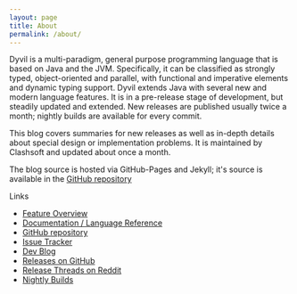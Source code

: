 ```yaml
---
layout: page
title: About
permalink: /about/
---
```


Dyvil is a multi-paradigm, general purpose programming language that is based on Java and the JVM.
Specifically, it can be classified as strongly typed, object-oriented and parallel, with functional and imperative elements and dynamic typing support.
Dyvil extends Java with several new and modern language features. It is in a pre-release stage of development, but steadily updated and extended.
New releases are published usually twice a month; nightly builds are available for every commit.

This blog covers summaries for new releases as well as in-depth details about special design or implementation problems.
It is maintained by Clashsoft and updated about once a month.

The blog source is hosted via GitHub-Pages and Jekyll; it's source is available in the [GitHub repository](https://github.com/Dyvil/dyvil.github.io)

Links

- [Feature Overview](https://github.com/Dyvil/Dyvil/wiki/Language-Features)
- [Documentation / Language Reference](https://dyvil.gitbooks.io/dyvil-language-reference/content/)
- [GitHub repository](https://github.com/Dyvil/Dyvil)
- [Issue Tracker](https://github.com/Dyvil/Dyvil/issues)
- [Dev Blog](http://dyvil.github.io)
- [Releases on GitHub](https://github.com/Dyvil/Dyvil/releases)
- [Release Threads on Reddit](https://www.reddit.com/r/Dyvil/search?q=url%3Agithub.com%2Fdyvil%2Fdyvil%2Freleases&restrict_sr=on)
- [Nightly Builds](https://drone.io/github.com/Dyvil/Dyvil)
